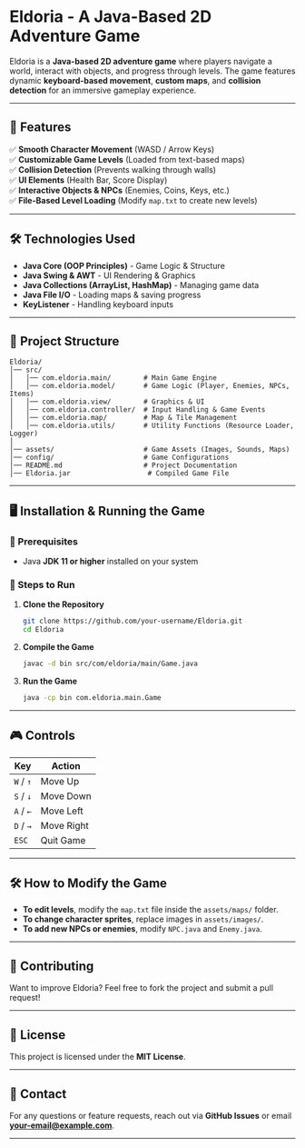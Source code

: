 # **Eldoria - A Java-Based 2D Adventure Game**

Eldoria is a **Java-based 2D adventure game** where players navigate a world, interact with objects, and progress through levels. The game features dynamic **keyboard-based movement**, **custom maps**, and **collision detection** for an immersive gameplay experience.

---

## **🚀 Features**
✅ **Smooth Character Movement** (WASD / Arrow Keys)  
✅ **Customizable Game Levels** (Loaded from text-based maps)  
✅ **Collision Detection** (Prevents walking through walls)  
✅ **UI Elements** (Health Bar, Score Display)  
✅ **Interactive Objects & NPCs** (Enemies, Coins, Keys, etc.)  
✅ **File-Based Level Loading** (Modify `map.txt` to create new levels)  

---

## **🛠️ Technologies Used**
- **Java Core (OOP Principles)** - Game Logic & Structure  
- **Java Swing & AWT** - UI Rendering & Graphics  
- **Java Collections (ArrayList, HashMap)** - Managing game data  
- **Java File I/O** - Loading maps & saving progress  
- **KeyListener** - Handling keyboard inputs  

---

## **📂 Project Structure**
```
Eldoria/
│── src/
│   │── com.eldoria.main/        # Main Game Engine
│   │── com.eldoria.model/       # Game Logic (Player, Enemies, NPCs, Items)
│   │── com.eldoria.view/        # Graphics & UI
│   │── com.eldoria.controller/  # Input Handling & Game Events
│   │── com.eldoria.map/         # Map & Tile Management
│   │── com.eldoria.utils/       # Utility Functions (Resource Loader, Logger)
│
│── assets/                      # Game Assets (Images, Sounds, Maps)
│── config/                      # Game Configurations
│── README.md                    # Project Documentation
│── Eldoria.jar                   # Compiled Game File
```

---

## **🖥️ Installation & Running the Game**
### **🔹 Prerequisites**
- Java **JDK 11 or higher** installed on your system  

### **🔹 Steps to Run**
1. **Clone the Repository**
   ```sh
   git clone https://github.com/your-username/Eldoria.git
   cd Eldoria
   ```
2. **Compile the Game**
   ```sh
   javac -d bin src/com/eldoria/main/Game.java
   ```
3. **Run the Game**
   ```sh
   java -cp bin com.eldoria.main.Game
   ```

---

## **🎮 Controls**
| Key | Action |
|------|--------|
| `W` / `↑` | Move Up |
| `S` / `↓` | Move Down |
| `A` / `←` | Move Left |
| `D` / `→` | Move Right |
| `ESC` | Quit Game |

---

## **🛠️ How to Modify the Game**
- **To edit levels**, modify the `map.txt` file inside the `assets/maps/` folder.  
- **To change character sprites**, replace images in `assets/images/`.  
- **To add new NPCs or enemies**, modify `NPC.java` and `Enemy.java`.  

---

## **🤝 Contributing**
Want to improve Eldoria? Feel free to fork the project and submit a pull request!

---

## **📜 License**
This project is licensed under the **MIT License**.

---

## **📧 Contact**
For any questions or feature requests, reach out via **GitHub Issues** or email **your-email@example.com**.

---


